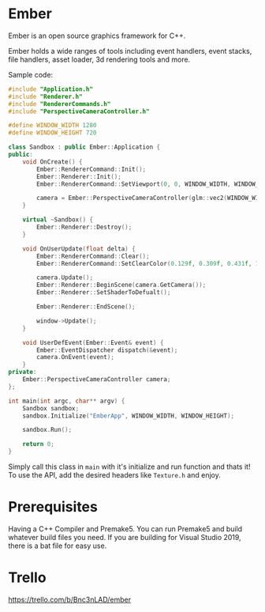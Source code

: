 # Ember

Ember is an open source graphics framework for C++.

Ember holds a wide ranges of tools including event handlers, event stacks, file handlers, asset loader, 3d rendering tools and more.

Sample code:
```c++
#include "Application.h"
#include "Renderer.h"
#include "RendererCommands.h"
#include "PerspectiveCameraController.h"

#define WINDOW_WIDTH 1280
#define WINDOW_HEIGHT 720

class Sandbox : public Ember::Application {
public:
	void OnCreate() { 	
		Ember::RendererCommand::Init();
		Ember::Renderer::Init();
		Ember::RendererCommand::SetViewport(0, 0, WINDOW_WIDTH, WINDOW_HEIGHT);

		camera = Ember::PerspectiveCameraController(glm::vec2(WINDOW_WIDTH, WINDOW_HEIGHT));
	}

	virtual ~Sandbox() {
		Ember::Renderer::Destroy();
	}

	void OnUserUpdate(float delta) {
		Ember::RendererCommand::Clear();
		Ember::RendererCommand::SetClearColor(0.129f, 0.309f, 0.431f, 1.0f);

		camera.Update();
		Ember::Renderer::BeginScene(camera.GetCamera());
		Ember::Renderer::SetShaderToDefualt();

		Ember::Renderer::EndScene();

		window->Update();
	}

	void UserDefEvent(Ember::Event& event) {
		Ember::EventDispatcher dispatch(&event);
		camera.OnEvent(event);
	}
private:
	Ember::PerspectiveCameraController camera;
};

int main(int argc, char** argv) {
	Sandbox sandbox;
	sandbox.Initialize("EmberApp", WINDOW_WIDTH, WINDOW_HEIGHT);

	sandbox.Run();

	return 0;
}

```

Simply call this class in `main` with it's initialize and run function and thats it! To use the API, add the desired headers like `Texture.h` and enjoy.

# Prerequisites
Having a C++ Compiler and Premake5. You can run Premake5 and build whatever build files you need. If you are building for Visual Studio 2019, there is a bat file for easy use.

# Trello
https://trello.com/b/Bnc3nLAD/ember
